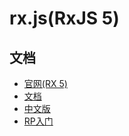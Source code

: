 # rx.js(RxJS 5)
## 文档
* [官网(RX 5)](https://github.com/reactivex/rxjs)
* [文档](http://reactivex.io/rxjs/)
* [中文版](http://cn.rx.js.org/manual/overview.html#h315)
* [RP入门](https://github.com/benjycui/introrx-chinese-edition)